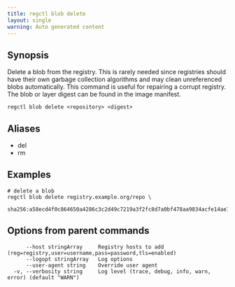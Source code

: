```yaml
---
title: regctl blob delete
layout: single
warning: Auto generated content
---
```


## Synopsis

Delete a blob from the registry. This is rarely needed since registries should
have their own garbage collection algorithms and may clean unreferenced blobs
automatically. This command is useful for repairing a corrupt registry. The
blob or layer digest can be found in the image manifest.

```shell
regctl blob delete <repository> <digest>
```

## Aliases

- del
- rm

## Examples

```shell
# delete a blob
regctl blob delete registry.example.org/repo \
  sha256:a58ecd4f0c864650a4286c3c2d49c7219a3f2fc8d7a0bf478aa9834acfe14ae7
```

## Options from parent commands

```text
      --host stringArray     Registry hosts to add (reg=registry,user=username,pass=password,tls=enabled)
      --logopt stringArray   Log options
      --user-agent string    Override user agent
  -v, --verbosity string     Log level (trace, debug, info, warn, error) (default "WARN")
```
